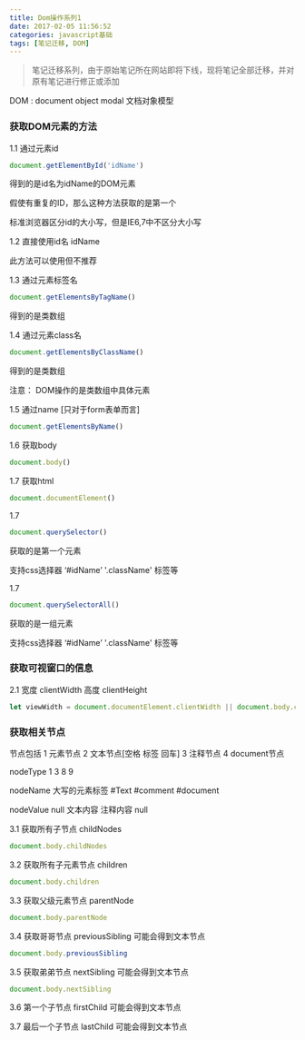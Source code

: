```yaml
---
title: Dom操作系列1
date: 2017-02-05 11:56:52
categories: javascript基础
tags: [笔记迁移, DOM]
---
```


> 笔记迁移系列，由于原始笔记所在网站即将下线，现将笔记全部迁移，并对原有笔记进行修正或添加

<!-- More -->

DOM : document object modal 文档对象模型

### 获取DOM元素的方法

1.1  通过元素id

```js
document.getElementById('idName')
```

得到的是id名为idName的DOM元素

假使有重复的ID，那么这种方法获取的是第一个

标准浏览器区分id的大小写，但是IE6,7中不区分大小写

1.2 直接使用id名   idName

此方法可以使用但不推荐

1.3   通过元素标签名

```js
document.getElementsByTagName()
```

得到的是类数组

1.4 通过元素class名

```js
document.getElementsByClassName()
```

得到的是类数组

注意： DOM操作的是类数组中具体元素

1.5 通过name  [只对于form表单而言]

```js
document.getElementsByName()
```

1.6 获取body

```js
document.body()
```

1.7 获取html

```js
document.documentElement()
```


1.7 

```js
document.querySelector() 
```

获取的是第一个元素

支持css选择器  ‘#idName’  '.className' 标签等

1.7 

```js
document.querySelectorAll() 
```

获取的是一组元素

支持css选择器  ‘#idName’  '.className' 标签等

###  获取可视窗口的信息

2.1  宽度 clientWidth  高度 clientHeight

```js
let viewWidth = document.documentElement.clientWidth || document.body.clientWidth
```

###  获取相关节点

节点包括  1 元素节点 2 文本节点[空格 标签  回车] 3 注释节点  4 document节点

nodeType 1 3 8 9

nodeName  大写的元素标签  #Text #comment #document

nodeValue  null  文本内容 注释内容  null

3.1 获取所有子节点 childNodes

```js
document.body.childNodes
```

3.2  获取所有子元素节点   children

```js
document.body.children
```

3.3  获取父级元素节点  parentNode

```js
document.body.parentNode
```

3.4  获取哥哥节点  previousSibling  可能会得到文本节点

```js
document.body.previousSibling
```

3.5  获取弟弟节点  nextSibling  可能会得到文本节点

```js
document.body.nextSibling
```

3.6 第一个子节点  firstChild 可能会得到文本节点

3.7 最后一个子节点  lastChild 可能会得到文本节点







